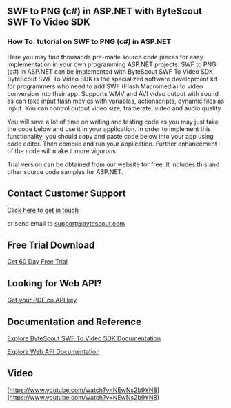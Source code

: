 ## SWF to PNG (c#) in ASP.NET with ByteScout SWF To Video SDK

### How To: tutorial on SWF to PNG (c#) in ASP.NET

Here you may find thousands pre-made source code pieces for easy implementation in your own programming ASP.NET projects. SWF to PNG (c#) in ASP.NET can be implemented with ByteScout SWF To Video SDK. ByteScout SWF To Video SDK is the specialized software development kit for programmers who need to add SWF (Flash Macromedia) to video conversion into their app. Supports WMV and AVI video output with sound as can take input flash movies with variables, actionscripts, dynamic files as input. You can control output video size, framerate, video and audio quality.

You will save a lot of time on writing and testing code as you may just take the code below and use it in your application. In order to implement this functionality, you should copy and paste code below into your app using code editor. Then compile and run your application. Further enhancement of the code will make it more vigorous.

Trial version can be obtained from our website for free. It includes this and other source code samples for ASP.NET.

## Contact Customer Support

[Click here to get in touch](https://bytescout.zendesk.com/hc/en-us/requests/new?subject=ByteScout%20SWF%20To%20Video%20SDK%20Question)

or send email to [support@bytescout.com](mailto:support@bytescout.com?subject=ByteScout%20SWF%20To%20Video%20SDK%20Question) 

## Free Trial Download

[Get 60 Day Free Trial](https://bytescout.com/download/web-installer?utm_source=github-readme)

## Looking for Web API? 

[Get your PDF.co API key](https://pdf.co/documentation/api?utm_source=github-readme)

## Documentation and Reference

[Explore ByteScout SWF To Video SDK Documentation](https://bytescout.com/documentation/index.html?utm_source=github-readme)

[Explore Web API Documentation](https://pdf.co/documentation/api?utm_source=github-readme)

## Video

[https://www.youtube.com/watch?v=NEwNs2b9YN8](https://www.youtube.com/watch?v=NEwNs2b9YN8)